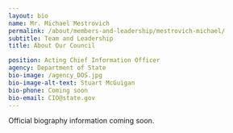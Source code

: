 ```yaml
---
layout: bio
name: Mr. Michael Mestrovich
permalink: /about/members-and-leadership/mestrovich-michael/
subtitle: Team and Leadership
title: About Our Council

position: Acting Chief Information Officer
agency: Department of State
bio-image: /agency_DOS.jpg
bio-image-alt-text: Stuart McGuigan
bio-phone: Coming soon
bio-email: CIO@state.gov
---
```


Official biography information coming soon.
